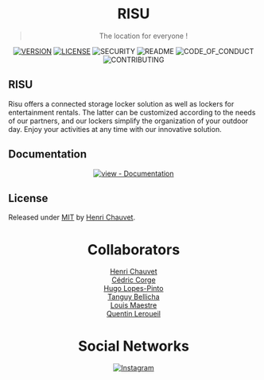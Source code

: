 <div align="center">

# RISU <br>

> The location for everyone !

[![VERSION](https://img.shields.io/github/tag/h-chauvet/RISU?include_prereleases=&sort=semver&color=blue)](https://github.com/h-chauvet/RISU/releases/)
[![LICENSE](https://img.shields.io/badge/License-MIT-blue)](#license)
![SECURITY](https://img.shields.io/badge/Security-up%20to%20date-brightgreen.svg)
![README](https://img.shields.io/badge/README-up%20to%20date-brightgreen.svg)
![CODE_OF_CONDUCT](https://img.shields.io/badge/Code%20of%20Conduct-up%20to%20date-brightgreen.svg)
![CONTRIBUTING](https://img.shields.io/badge/Contributing-up%20to%20date-brightgreen.svg)


</div>

## RISU

Risu offers a connected storage locker solution as well as lockers for entertainment rentals. 
The latter can be customized according to the needs of our partners, and our lockers simplify the 
organization of your outdoor day. Enjoy your activities at any time with our innovative solution.

<div align="center">

</div>

## Documentation

<div align="center">

[![view - Documentation](https://img.shields.io/badge/view-Documentation-blue?style=for-the-badge)](/docs/ "Go to project documentation")

</div>

## License

Released under [MIT](/LICENSE) by [Henri Chauvet](https://github.com/h-chauvet).

<div align="center">
  
# Collaborators <br>

[Henri Chauvet](https://github.com/h-chauvet) <br>
[Cédric Corge](https://github.com/CedricCORGE) <br>
[Hugo Lopes-Pinto](https://github.com/hugolopespinto) <br>
[Tanguy Bellicha](https://github.com/tbellicha) <br>
[Louis Maestre](https://github.com/Louismaestre) <br>
[Quentin Leroueil](https://github.com/invpuppet)
</div>

<div align="center">
  
# Social Networks <br>
[![Instagram](https://img.shields.io/badge/Instagram-E4405F?style=for-the-badge&logo=instagram&logoColor=white)](https://instagram.com/risu_off/)
</div>
